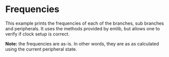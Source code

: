 Frequencies
============

This example prints the frequencies of each of the branches, sub branches and peripherals. It uses the methods provided by emlib, but allows one to verify if clock setup is correct.

**Note:** the frequencies are as-is. In other words, they are as as calculated using the current peripheral state.
